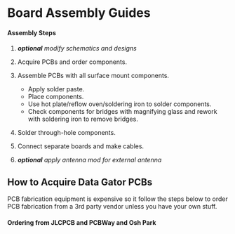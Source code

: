 # Board Assembly Guides

#### Assembly Steps

1. _**optional** modify schematics and designs_
2. Acquire PCBs and order components.
3. Assemble PCBs with all surface mount components.

    * Apply solder paste.
    * Place components.
    * Use hot plate/reflow oven/soldering iron to solder components.
    * Check components for bridges with magnifying glass and rework with soldering iron to remove bridges.

4. Solder through-hole components.
5. Connect separate boards and make cables.
6. _**optional** apply antenna mod for external antenna_

## How to Acquire Data Gator PCBs

PCB fabrication equipment is expensive so it follow the steps below to order PCB fabrication from a 3rd party vendor unless you have your own stuff.

#### Ordering from JLCPCB and PCBWay and Osh Park

